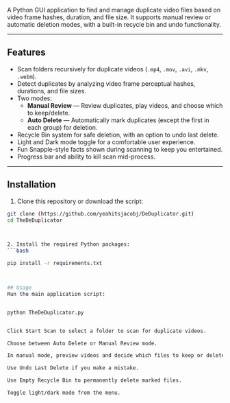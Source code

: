 A Python GUI application to find and manage duplicate video files based on video frame hashes, duration, and file size. It supports manual review or automatic deletion modes, with a built-in recycle bin and undo functionality.

---

## Features

- Scan folders recursively for duplicate videos (`.mp4`, `.mov`, `.avi`, `.mkv`, `.webm`).
- Detect duplicates by analyzing video frame perceptual hashes, durations, and file sizes.
- Two modes:
  - **Manual Review** — Review duplicates, play videos, and choose which to keep/delete.
  - **Auto Delete** — Automatically mark duplicates (except the first in each group) for deletion.
- Recycle Bin system for safe deletion, with an option to undo last delete.
- Light and Dark mode toggle for a comfortable user experience.
- Fun Snapple-style facts shown during scanning to keep you entertained.
- Progress bar and ability to kill scan mid-process.

---
## Installation

1. Clone this repository or download the script:

```bash
git clone (https://github.com/yeahitsjacobj/DeDuplicator.git)
cd TheDeDuplicator



2. Install the required Python packages:
```bash

pip install -r requirements.txt



## Usage
Run the main application script:


python TheDeDuplicator.py


Click Start Scan to select a folder to scan for duplicate videos.

Choose between Auto Delete or Manual Review mode.

In manual mode, preview videos and decide which files to keep or delete.

Use Undo Last Delete if you make a mistake.

Use Empty Recycle Bin to permanently delete marked files.

Toggle light/dark mode from the menu.
